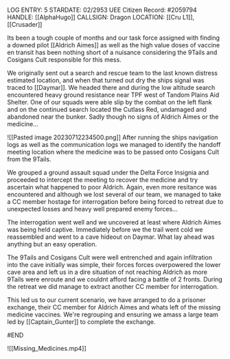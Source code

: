 LOG ENTRY: 5
STARDATE: 02/2953
UEE Citizen Record: #2059794
HANDLE: [[AlphaHugo]]
CALLSIGN: Dragon
LOCATION: [[Cru L1]], [[Crusader]]

Its been a tough couple of months and our task force assigned with finding a downed pilot [[Aldrich Aimes]] as well as the high value doses of vaccine en transit has been nothing short of a nuisance considering the 9Tails and Cosigans Cult responsible for this mess. 

We originally sent out a search and rescue team to the last known distress estimated location, and when that turned out dry the ships signal was traced to [[Daymar]]. We headed there and during the low altitude search encountered heavy ground resistance near TPF west of Tandom Plains Aid Shelter. One of our squads were able slip by the combat on the left flank and on the continued search located the Cutlass Red, undamaged and abandoned near the bunker. Sadly though no signs of Aldrich Aimes or the medicine...

![[Pasted image 20230712234500.png]]
After running the ships navigation logs as well as the communication logs we managed to identify the handoff meeting location where the medicine was to be passed onto Cosigans Cult from the 9Tails.

We grouped a ground assault squad under the Delta Force Insignia and proceeded to intercept the meeting to recover the medicine and try ascertain what happened to poor Aldrich. Again, even more resitance was encountered and although we lost several of our team, we managed to take a CC member hostage for interrogation before being forced to retreat due to unexpected losses and heavy well prepared enemy forces...

The interrogation went well and we uncovered at least where Aldrich Aimes was being held captive. Immediately before we the trail went cold we reassembled and went to a cave hideout on Daymar. What lay ahead was anything but an easy operation.

The 9Tails and Cosigans Cult were well entrenched and again infiltration into the cave initially was simple, their forces forces overpowered the lower cave area and left us in a dire situation of not reaching Aldrich as more 9Tails were enroute and we couldnt afford facing a battle of 2 fronts. During the retreat we did manage to extract another CC member for interrogation.

This led us to our current scenario, we have arranged to do a prisoner exchange, their CC member for Aldrich Aimes and whats left of the missing medicine vaccines. We're regrouping and ensuring we amass a large team led by [[Captain_Gunter]] to complete the exchange.

#END

![[Missing_Medicines.mp4]]